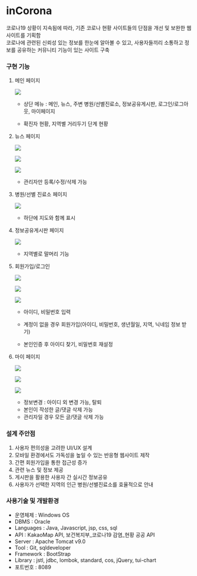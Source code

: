 
# inCorona

코로나19 상황이 지속됨에 따라, 기존 코로나 현황 사이트들의 단점을 개선 및 보완한 웹사이트를 기획함</br>
코로나에 관련된 신뢰성 있는 정보를 한눈에 알아볼 수 있고, 사용자들끼리 소통하고 정보를 공유하는 커뮤니티 기능이 있는 사이트 구축


### 구현 기능
1. 메인 페이지 
   
   ![](https://i.imgur.com/IUWmbB2.png)
   
   - 상단 메뉴 : 메인, 뉴스, 주변 병원/선별진료소, 정보공유게시판, 로그인/로그아웃, 마이페이지
   
   - 확진자 현황, 지역별 거리두기 단계 현황
   
     
   
2. 뉴스 페이지

   ![](https://i.imgur.com/CNfdY0z.png)

   ![](https://i.imgur.com/amzNEdk.png)

   ![](https://i.imgur.com/7tRmZGD.png)

   - 관리자만 등록/수정/삭제 가능 

     

3. 병원/선별 진료소 페이지

   ![](https://i.imgur.com/NTGbH4s.png)

   - 하단에 지도와 함께 표시

     

4. 정보공유게시판 페이지

   ![](https://i.imgur.com/Ct2zoKv.png)

   - 지역별로 말머리 기능

     

5. 회원가입/로그인

   ![](https://i.imgur.com/6ir25ok.png)

   ![](https://i.imgur.com/Qaqe6HG.png)

   ![](https://i.imgur.com/HiBiPIz.png)

   - 아이디, 비밀번호 입력

   - 계정이 없을 경우 회원가입(아이디, 비밀번호, 생년월일, 지역, 닉네임 정보 받기)

   - 본인인증 후 아이디 찾기, 비밀번호 재설정

     

6. 마이 페이지

   ![](https://i.imgur.com/gFyiQE3.png)

   ![](https://i.imgur.com/LJq4mSN.png)

   ![](https://i.imgur.com/bfc7avT.png)

   - 정보변경 : 아이디 외 변경 가능, 탈퇴
   - 본인이 작성한 글/댓글 삭제 가능
   - 관리자일 경우 모든 글/댓글 삭제 가능	

### 설계 주안점
1. 사용자 편의성을 고려한 UI/UX 설계
2. 모바일 환경에서도 가독성을 높일 수 있는 반응형 웹사이트 제작
3. 간편 회원가입을 통한 접근성 증가
4. 관련 뉴스 및 정보 제공
5. 게시판을 활용한 사용자 간 실시간 정보공유
6. 사용자가 선택한 지역의 인근 병원/선별진료소를 효율적으로 안내

### 사용기술 및 개발환경
- 운영체제 : Windows OS
- DBMS : Oracle
- Languages : Java, Javascript, jsp, css, sql
- API : KakaoMap API, 보건복지부_코로나19 감염_현황 공공 API
- Server : Apache Tomcat v9.0
- Tool : Git, sqldeveloper
- Framework : BootStrap
- Library : jstl, jdbc, lombok, standard, cos, jQuery, tui-chart
- 포트번호 : 8089
